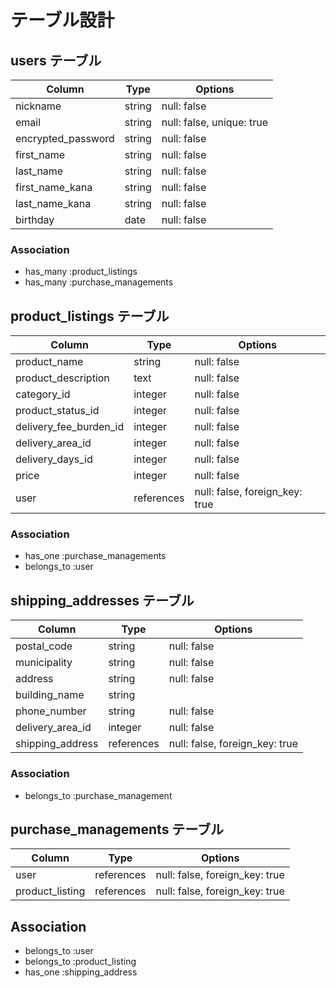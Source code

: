 # テーブル設計

## users テーブル

| Column             | Type   | Options                   |
| ------------------ | ------ | ------------------------- |
| nickname           | string | null: false               |
| email              | string | null: false, unique: true |
| encrypted_password | string | null: false               |
| first_name         | string | null: false               |
| last_name          | string | null: false               |
| first_name_kana    | string | null: false               |
| last_name_kana     | string | null: false               |
| birthday           | date   | null: false               |

### Association

- has_many :product_listings
- has_many :purchase_managements

## product_listings テーブル

| Column                 | Type       | Options                        |
| ---------------------- | ---------- | ------------------------------ |
| product_name           | string     | null: false                    |
| product_description    | text       | null: false                    |
| category_id            | integer    | null: false                    | 
| product_status_id      | integer    | null: false                    |
| delivery_fee_burden_id | integer    | null: false                    |
| delivery_area_id       | integer    | null: false                    |
| delivery_days_id       | integer    | null: false                    |
| price                  | integer    | null: false                    |
| user                   | references | null: false, foreign_key: true |

### Association

- has_one    :purchase_managements
- belongs_to :user

## shipping_addresses テーブル

| Column             | Type       | Options                        |
| ------------------ | ---------- | ------------------------------ |
| postal_code        | string     | null: false                    |
| municipality       | string     | null: false                    |
| address            | string     | null: false                    |
| building_name      | string     |                                |
| phone_number       | string     | null: false                    |
| delivery_area_id   | integer    | null: false                    |
| shipping_address   | references | null: false, foreign_key: true |

### Association

- belongs_to :purchase_management

## purchase_managements テーブル

| Column          | Type       | Options                        |
| --------------- | ---------- | ------------------------------ |
| user            | references | null: false, foreign_key: true |
| product_listing | references | null: false, foreign_key: true |

## Association

- belongs_to :user
- belongs_to :product_listing
- has_one    :shipping_address